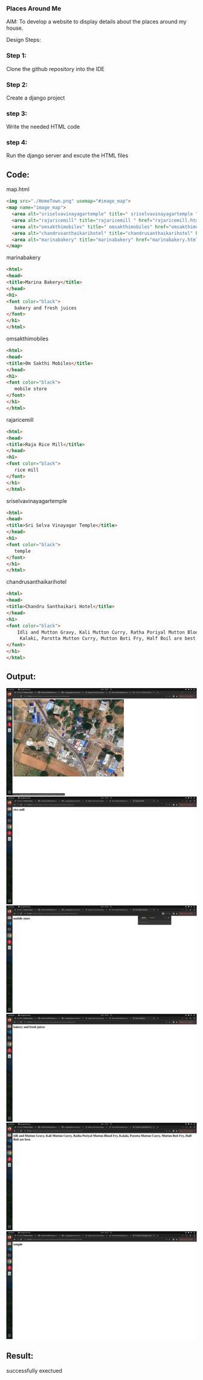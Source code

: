 

### Places Around Me
AIM:
To develop a website to display details about the places around my house.

Design Steps:
### Step 1:
Clone the github repository into the IDE

### Step 2:
Create a django project

### step 3:
Write the needed HTML code

### step 4:
Run the django server and excute the HTML files


## Code:
map.html
```html
<img src="./HomeTown.png" usemap="#image_map">
<map name="image_map">
  <area alt="sriselvavinayagartemple" title=" sriselvavinayagartemple " href="sriselvavinayagartemple.html" coords="481,355,525,403" shape="rect">
  <area alt="rajaricemill" title="rajaricemill " href="rajaricemill.html" coords="617,278,646,318" shape="rect">
  <area alt="omsakthimobiles" title=" omsakthimobiles" href="omsakthimobiles.html" coords="790,205,812,231" shape="rect">
  <area alt="chandrusanthaikarihotel" title="chandrusanthaikarihotel" href="chandrusanthaikarihotel.html" coords="926,715,957,748" shape="rect">
  <area alt="marinabakery" title="marinabakery" href="marinabakery.html" coords="1092,496,1112,523" shape="rect">
</map>

```
marinabakery
```html
<html>
<head>
<title>Marina Bakery</title>
</head>
<h1>
<font color="black">
   bakery and fresh juices
</font>  
</h1>
</html>
```
omsakthimobiles
```html
<html>
<head>
<title>0m Sakthi Mobiles</title>
</head>
<h1>
<font color="black">
   mobile store
</font>  
</h1>
</html>
```
rajaricemill
```html
<html>
<head>
<title>Raja Rice Mill</title>
</head>
<h1>
<font color="black">
   rice mill
</font>  
</h1>
</html>
```
sriselvavinayagartemple 
```html
<html>
<head>
<title>Sri Selva Vinayagar Temple</title>
</head>
<h1>
<font color="black">
   temple
</font>  
</h1>
</html>
```
chandrusanthaikarihotel
```html
<html>
<head>
<title>Chandru Santhaikari Hotel</title>
</head>
<h1>
<font color="black">
    Idli and Mutton Gravy, Kali Mutton Curry, Ratha Poriyal Mutton Blood Fry,
     Kalaki, Parotta Mutton Curry, Mutton Boti Fry, Half Boil are best.
</font>  
</h1>
</html>
```
## Output:
![](./1.png)
![](./2.png)
![](./3.png)
![](./4.png)
![](./5.png)
![](./6.png)

## Result:
successfully exectued